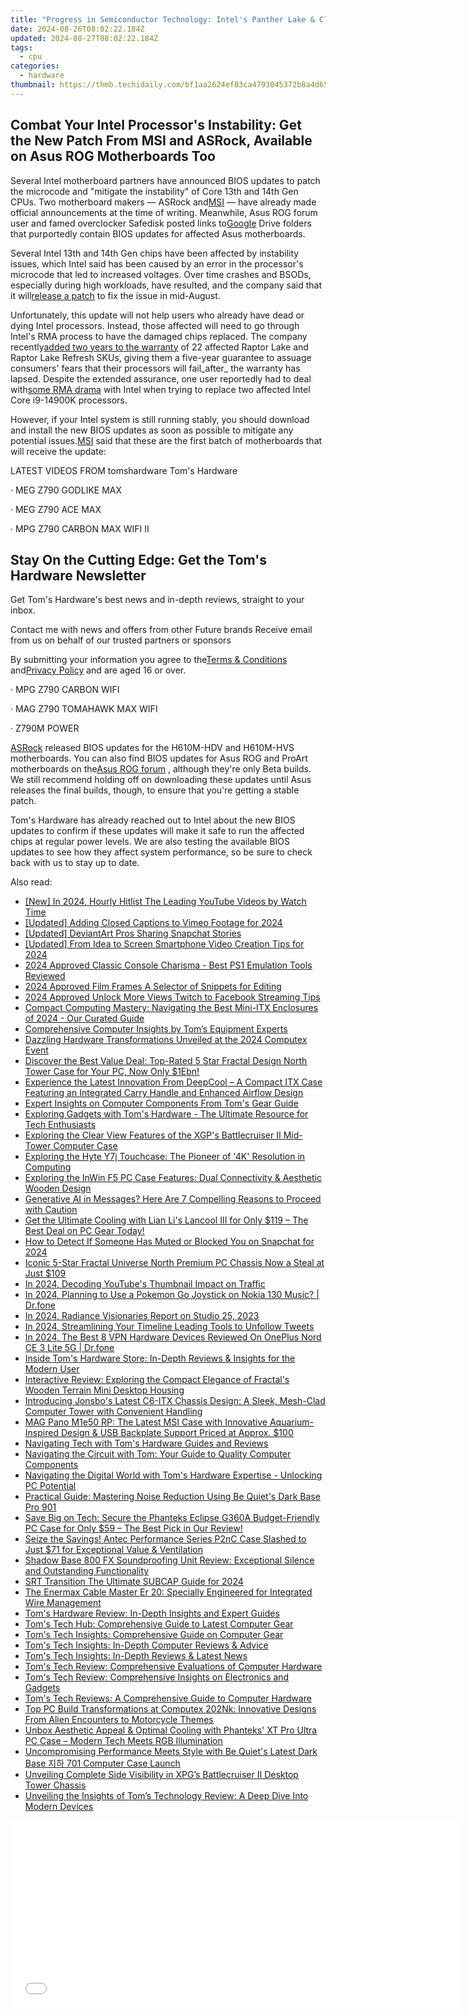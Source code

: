 ```yaml
---
title: "Progress in Semiconductor Technology: Intel's Panther Lake & Clearwater Forests Reach Boot Stage as Next-Gen Lithography Approaches"
date: 2024-08-26T08:02:22.184Z
updated: 2024-08-27T08:02:22.184Z
tags:
  - cpu
categories:
  - hardware
thumbnail: https://thmb.techidaily.com/bf1aa2624ef83ca4793045372b8a4d65e582b534521041d47a00805c4d5db19c.jpg
---
```


## Combat Your Intel Processor's Instability: Get the New Patch From MSI and ASRock, Available on Asus ROG Motherboards Too

Several Intel motherboard partners have announced BIOS updates to patch the microcode and "mitigate the instability" of Core 13th and 14th Gen CPUs. Two motherboard makers — ASRock and[MSI](https://www.tomshardware.com/tag/msi-microstar) — have already made official announcements at the time of writing. Meanwhile, Asus ROG forum user and famed overclocker Safedisk posted links to[Google](https://www.tomshardware.com/tag/google) Drive folders that purportedly contain BIOS updates for affected Asus motherboards.

 Several Intel 13th and 14th Gen chips have been affected by instability issues, which Intel said has been caused by an error in the processor's microcode that led to increased voltages. Over time crashes and BSODs, especially during high workloads, have resulted, and the company said that it will[release a patch](https://www.tomshardware.com/pc-components/cpus/intel-finally-announces-a-solution-for-cpu-crashing-errors-claims-elevated-voltages-are-the-root-cause-fix-coming-by-mid-august) to fix the issue in mid-August.

 Unfortunately, this update will not help users who already have dead or dying Intel processors. Instead, those affected will need to go through Intel's RMA process to have the damaged chips replaced. The company recently[added two years to the warranty](https://www.tomshardware.com/pc-components/cpus/intel-releases-extended-warranty-details-for-13th-and-14th-gen-chips-list-includes-core-i5-i7-and-i9-processors) of 22 affected Raptor Lake and Raptor Lake Refresh SKUs, giving them a five-year guarantee to assuage consumers' fears that their processors will fail_after_ the warranty has lapsed. Despite the extended assurance, one user reportedly had to deal with[some RMA drama](https://www.tomshardware.com/pc-components/cpus/intel-customer-bemoans-cpu-rma-process) with Intel when trying to replace two affected Intel Core i9-14900K processors.

 However, if your Intel system is still running stably, you should download and install the new BIOS updates as soon as possible to mitigate any potential issues.[MSI](https://go.redirectingat.com/?id=92X1584492&xcust=tomshardware%5Fus%5F1758045944714752797&xs=1&url=https%3A%2F%2Fwww.msi.com%2Fnews%2Fdetail%2FBIOS-Update-For-Intel-Core-14th-and-13th-Gen-Desktop-Processor-Instability-144258&sref=https%3A%2F%2Fwww.tomshardware.com%2Fpc-components%2Fcpus%2Fintels-patch-for-cpu-instability-and-crashing-issues-rolls-out-from-msi-and-asrock-asus-rog-motherboard-users-can-also-access-a-beta-update) said that these are the first batch of motherboards that will receive the update:

 LATEST VIDEOS FROM tomshardware Tom's Hardware

· MEG Z790 GODLIKE MAX

· MEG Z790 ACE MAX

· MPG Z790 CARBON MAX WIFI II

## Stay On the Cutting Edge: Get the Tom's Hardware Newsletter

 Get Tom's Hardware's best news and in-depth reviews, straight to your inbox.

 Contact me with news and offers from other Future brands  Receive email from us on behalf of our trusted partners or sponsors

 By submitting your information you agree to the[Terms & Conditions](https://futureplc.com/terms-conditions/) and[Privacy Policy](https://futureplc.com/privacy-policy/) and are aged 16 or over.

· MPG Z790 CARBON WIFI

· MAG Z790 TOMAHAWK MAX WIFI

· Z790M POWER

[ASRock](https://www.asrock.com/support/index.asp?cat=BIOS) released BIOS updates for the H610M-HDV and H610M-HVS motherboards. You can also find BIOS updates for Asus ROG and ProArt motherboards on the[Asus ROG forum](https://clk.tradedoubler.com/click?p=332082&a=2384895&epi=tomshardware-us-9142888975741441971&url=https%3A%2F%2Frog-forum.asus.com%2Ft5%2Fintel-700-600-series%2Fraptorlake-resources%2Fm-p%2F1034564%2Fhighlight%2Ftrue%23M24284#M24284) , although they're only Beta builds. We still recommend holding off on downloading these updates until Asus releases the final builds, though, to ensure that you're getting a stable patch.

 Tom's Hardware has already reached out to Intel about the new BIOS updates to confirm if these updates will make it safe to run the affected chips at regular power levels. We are also testing the available BIOS updates to see how they affect system performance, so be sure to check back with us to stay up to date.


<ins class="adsbygoogle"
     style="display:block"
     data-ad-format="autorelaxed"
     data-ad-client="ca-pub-7571918770474297"
     data-ad-slot="1223367746"></ins>



<ins class="adsbygoogle"
     style="display:block"
     data-ad-client="ca-pub-7571918770474297"
     data-ad-slot="8358498916"
     data-ad-format="auto"
     data-full-width-responsive="true"></ins>

<span class="atpl-alsoreadstyle">Also read:</span>
<div><ul>
<li><a href="https://eaxpv-info.techidaily.com/new-in-2024-hourly-hitlist-the-leading-youtube-videos-by-watch-time/"><u>[New] In 2024, Hourly Hitlist  The Leading YouTube Videos by Watch Time</u></a></li>
<li><a href="https://vimeo-videos.techidaily.com/updated-adding-closed-captions-to-vimeo-footage-for-2024/"><u>[Updated] Adding Closed Captions to Vimeo Footage for 2024</u></a></li>
<li><a href="https://snapchat-videos.techidaily.com/updated-deviantart-pros-sharing-snapchat-stories/"><u>[Updated] DeviantArt Pros  Sharing Snapchat Stories</u></a></li>
<li><a href="https://eaxpv-info.techidaily.com/updated-from-idea-to-screen-smartphone-video-creation-tips-for-2024/"><u>[Updated] From Idea to Screen  Smartphone Video Creation Tips for 2024</u></a></li>
<li><a href="https://video-capture.techidaily.com/2024-approved-classic-console-charisma-best-ps1-emulation-tools-reviewed/"><u>2024 Approved  Classic Console Charisma - Best PS1 Emulation Tools Reviewed</u></a></li>
<li><a href="https://some-knowledge.techidaily.com/2024-approved-film-frames-a-selector-of-snippets-for-editing/"><u>2024 Approved  Film Frames  A Selector of Snippets for Editing</u></a></li>
<li><a href="https://facebook-videos.techidaily.com/2024-approved-unlock-more-views-twitch-to-facebook-streaming-tips/"><u>2024 Approved  Unlock More Views  Twitch to Facebook Streaming Tips</u></a></li>
<li><a href="https://hardware-help.techidaily.com/compact-computing-mastery-navigating-the-best-mini-itx-enclosures-of-2024-our-curated-guide/"><u>Compact Computing Mastery: Navigating the Best Mini-ITX Enclosures of 2024 - Our Curated Guide</u></a></li>
<li><a href="https://hardware-help.techidaily.com/comprehensive-computer-insights-by-toms-equipment-experts/"><u>Comprehensive Computer Insights by Tom’s Equipment Experts</u></a></li>
<li><a href="https://hardware-help.techidaily.com/dazzling-hardware-transformations-unveiled-at-the-2024-computex-event/"><u>Dazzling Hardware Transformations Unveiled at the 2024 Computex Event</u></a></li>
<li><a href="https://hardware-help.techidaily.com/1723964478822-discover-the-best-value-deal-top-rated-5-star-fractal-design-north-tower-case-for-your-pc-now-only-1ebn/"><u>Discover the Best Value Deal: Top-Rated 5 Star Fractal Design North Tower Case for Your PC, Now Only $1Ebn!</u></a></li>
<li><a href="https://hardware-help.techidaily.com/experience-the-latest-innovation-from-deepcool-a-compact-itx-case-featuring-an-integrated-carry-handle-and-enhanced-airflow-design/"><u>Experience the Latest Innovation From DeepCool – A Compact ITX Case Featuring an Integrated Carry Handle and Enhanced Airflow Design</u></a></li>
<li><a href="https://hardware-help.techidaily.com/expert-insights-on-computer-components-from-toms-gear-guide/"><u>Expert Insights on Computer Components From Tom's Gear Guide</u></a></li>
<li><a href="https://hardware-help.techidaily.com/exploring-gadgets-with-toms-hardware-the-ultimate-resource-for-tech-enthusiasts/"><u>Exploring Gadgets with Tom's Hardware - The Ultimate Resource for Tech Enthusiasts</u></a></li>
<li><a href="https://hardware-help.techidaily.com/exploring-the-clear-view-features-of-the-xgps-battlecruiser-ii-mid-tower-computer-case/"><u>Exploring the Clear View Features of the XGP's Battlecruiser II Mid-Tower Computer Case</u></a></li>
<li><a href="https://hardware-help.techidaily.com/exploring-the-hyte-y7j-touchcase-the-pioneer-of-4k-resolution-in-computing/"><u>Exploring the Hyte Y7j Touchcase: The Pioneer of '4K' Resolution in Computing</u></a></li>
<li><a href="https://hardware-help.techidaily.com/exploring-the-inwin-f5-pc-case-features-dual-connectivity-and-aesthetic-wooden-design/"><u>Exploring the InWin F5 PC Case Features: Dual Connectivity & Aesthetic Wooden Design</u></a></li>
<li><a href="https://tech-revival.techidaily.com/generative-ai-in-messages-here-are-7-compelling-reasons-to-proceed-with-caution/"><u>Generative AI in Messages? Here Are 7 Compelling Reasons to Proceed with Caution</u></a></li>
<li><a href="https://hardware-help.techidaily.com/get-the-ultimate-cooling-with-lian-lis-lancool-iii-for-only-119-the-best-deal-on-pc-gear-today/"><u>Get the Ultimate Cooling with Lian Li's Lancool III for Only $119 – The Best Deal on PC Gear Today!</u></a></li>
<li><a href="https://snapchat-videos.techidaily.com/how-to-detect-if-someone-has-muted-or-blocked-you-on-snapchat-for-2024/"><u>How to Detect If Someone Has Muted or Blocked You on Snapchat for 2024</u></a></li>
<li><a href="https://hardware-help.techidaily.com/iconic-5-star-fractal-universe-north-premium-pc-chassis-now-a-steal-at-just-109/"><u>Iconic 5-Star Fractal Universe North Premium PC Chassis Now a Steal at Just $109</u></a></li>
<li><a href="https://youtube-docs.techidaily.com/24-decoding-youtubes-thumbnail-impact-on-traffic/"><u>In 2024, Decoding YouTube's Thumbnail Impact on Traffic</u></a></li>
<li><a href="https://android-pokemon-go.techidaily.com/in-2024-planning-to-use-a-pokemon-go-joystick-on-nokia-130-music-drfone-by-drfone-virtual-android/"><u>In 2024, Planning to Use a Pokemon Go Joystick on Nokia 130 Music? | Dr.fone</u></a></li>
<li><a href="https://extra-guidance.techidaily.com/in-2024-radiance-visionaries-report-on-studio-25-2023/"><u>In 2024, Radiance Visionaries Report on Studio 25, 2023</u></a></li>
<li><a href="https://twitter-videos.techidaily.com/in-2024-streamlining-your-timeline-leading-tools-to-unfollow-tweets/"><u>In 2024, Streamlining Your Timeline  Leading Tools to Unfollow Tweets</u></a></li>
<li><a href="https://phone-solutions.techidaily.com/in-2024-the-best-8-vpn-hardware-devices-reviewed-on-oneplus-nord-ce-3-lite-5g-drfone-by-drfone-virtual-android/"><u>In 2024, The Best 8 VPN Hardware Devices Reviewed On OnePlus Nord CE 3 Lite 5G | Dr.fone</u></a></li>
<li><a href="https://hardware-help.techidaily.com/inside-toms-hardware-store-in-depth-reviews-and-insights-for-the-modern-user/"><u>Inside Tom's Hardware Store: In-Depth Reviews & Insights for the Modern User</u></a></li>
<li><a href="https://hardware-help.techidaily.com/interactive-review-exploring-the-compact-elegance-of-fractals-wooden-terrain-mini-desktop-housing/"><u>Interactive Review: Exploring the Compact Elegance of Fractal's Wooden Terrain Mini Desktop Housing</u></a></li>
<li><a href="https://hardware-help.techidaily.com/introducing-jonsbos-latest-c6-itx-chassis-design-a-sleek-mesh-clad-computer-tower-with-convenient-handling/"><u>Introducing Jonsbo's Latest C6-ITX Chassis Design: A Sleek, Mesh-Clad Computer Tower with Convenient Handling</u></a></li>
<li><a href="https://hardware-help.techidaily.com/mag-pano-m1e50-rp-the-latest-msi-case-with-innovative-aquarium-inspired-design-and-usb-backplate-support-priced-at-approx-100/"><u>MAG Pano M1e50 RP: The Latest MSI Case with Innovative Aquarium-Inspired Design & USB Backplate Support Priced at Approx. $100</u></a></li>
<li><a href="https://hardware-help.techidaily.com/navigating-tech-with-toms-hardware-guides-and-reviews/"><u>Navigating Tech with Tom's Hardware Guides and Reviews</u></a></li>
<li><a href="https://hardware-help.techidaily.com/navigating-the-circuit-with-tom-your-guide-to-quality-computer-components/"><u>Navigating the Circuit with Tom: Your Guide to Quality Computer Components</u></a></li>
<li><a href="https://hardware-help.techidaily.com/navigating-the-digital-world-with-toms-hardware-expertise-unlocking-pc-potential/"><u>Navigating the Digital World with Tom's Hardware Expertise - Unlocking PC Potential</u></a></li>
<li><a href="https://hardware-help.techidaily.com/practical-guide-mastering-noise-reduction-using-be-quiets-dark-base-pro-901/"><u>Practical Guide: Mastering Noise Reduction Using Be Quiet's Dark Base Pro 901</u></a></li>
<li><a href="https://hardware-help.techidaily.com/1723964476193-save-big-on-tech-secure-the-phanteks-eclipse-g360a-budget-friendly-pc-case-for-only-59-the-best-pick-in-our-review/"><u>Save Big on Tech: Secure the Phanteks Eclipse G360A Budget-Friendly PC Case for Only $59 – The Best Pick in Our Review!</u></a></li>
<li><a href="https://hardware-help.techidaily.com/seize-the-savings-antec-performance-series-p2nc-case-slashed-to-just-71-for-exceptional-value-and-ventilation/"><u>Seize the Savings! Antec Performance Series P2nC Case Slashed to Just $71 for Exceptional Value & Ventilation</u></a></li>
<li><a href="https://hardware-help.techidaily.com/shadow-base-800-fx-soundproofing-unit-review-exceptional-silence-and-outstanding-functionality/"><u>Shadow Base 800 FX Soundproofing Unit Review: Exceptional Silence and Outstanding Functionality</u></a></li>
<li><a href="https://extra-skills.techidaily.com/srt-transition-the-ultimate-subcap-guide-for-2024/"><u>SRT Transition  The Ultimate SUBCAP Guide for 2024</u></a></li>
<li><a href="https://hardware-help.techidaily.com/the-enermax-cable-master-er-20-specially-engineered-for-integrated-wire-management/"><u>The Enermax Cable Master Er 20: Specially Engineered for Integrated Wire Management</u></a></li>
<li><a href="https://hardware-help.techidaily.com/toms-hardware-review-in-depth-insights-and-expert-guides/"><u>Tom's Hardware Review: In-Depth Insights and Expert Guides</u></a></li>
<li><a href="https://hardware-help.techidaily.com/toms-tech-hub-comprehensive-guide-to-latest-computer-gear/"><u>Tom's Tech Hub: Comprehensive Guide to Latest Computer Gear</u></a></li>
<li><a href="https://hardware-help.techidaily.com/toms-tech-insights-comprehensive-guide-on-computer-gear/"><u>Tom's Tech Insights: Comprehensive Guide on Computer Gear</u></a></li>
<li><a href="https://hardware-help.techidaily.com/toms-tech-insights-in-depth-computer-reviews-and-advice/"><u>Tom's Tech Insights: In-Depth Computer Reviews & Advice</u></a></li>
<li><a href="https://hardware-help.techidaily.com/toms-tech-insights-in-depth-reviews-and-latest-news/"><u>Tom's Tech Insights: In-Depth Reviews & Latest News</u></a></li>
<li><a href="https://hardware-help.techidaily.com/toms-tech-review-comprehensive-evaluations-of-computer-hardware/"><u>Tom's Tech Review: Comprehensive Evaluations of Computer Hardware</u></a></li>
<li><a href="https://hardware-help.techidaily.com/toms-tech-review-comprehensive-insights-on-electronics-and-gadgets/"><u>Tom's Tech Review: Comprehensive Insights on Electronics and Gadgets</u></a></li>
<li><a href="https://hardware-help.techidaily.com/toms-tech-reviews-a-comprehensive-guide-to-computer-hardware/"><u>Tom's Tech Reviews: A Comprehensive Guide to Computer Hardware</u></a></li>
<li><a href="https://hardware-help.techidaily.com/top-pc-build-transformations-at-computex-202nk-innovative-designs-from-alien-encounters-to-motorcycle-themes/"><u>Top PC Build Transformations at Computex 202Nk: Innovative Designs From Alien Encounters to Motorcycle Themes</u></a></li>
<li><a href="https://hardware-help.techidaily.com/unbox-aesthetic-appeal-and-optimal-cooling-with-phanteks-xt-pro-ultra-pc-case-modern-tech-meets-rgb-illumination/"><u>Unbox Aesthetic Appeal & Optimal Cooling with Phanteks' XT Pro Ultra PC Case – Modern Tech Meets RGB Illumination</u></a></li>
<li><a href="https://hardware-help.techidaily.com/uncompromising-performance-meets-style-with-be-quiets-latest-dark-base-701-computer-case-launch/"><u>Uncompromising Performance Meets Style with Be Quiet's Latest Dark Base 지하 701 Computer Case Launch</u></a></li>
<li><a href="https://hardware-help.techidaily.com/unveiling-complete-side-visibility-in-xpgs-battlecruiser-ii-desktop-tower-chassis/"><u>Unveiling Complete Side Visibility in XPG’s Battlecruiser II Desktop Tower Chassis</u></a></li>
<li><a href="https://hardware-help.techidaily.com/unveiling-the-insights-of-toms-technology-review-a-deep-dive-into-modern-devices/"><u>Unveiling the Insights of Tom’s Technology Review: A Deep Dive Into Modern Devices</u></a></li>
</ul></div>

<!-- affiliate ads begin -->
<iframe id="iframe_672" src="//a.impactradius-go.com/gen-ad-code/5597632/1959812/17834/" width="720" height="300" scrolling="no" frameborder="0" marginheight="0" marginwidth="0"></iframe>
<!-- affiliate ads end -->